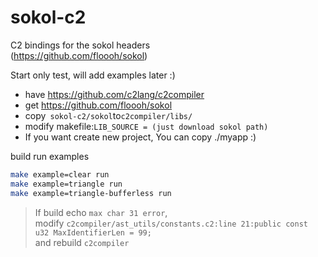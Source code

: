 # sokol-c2
C2 bindings for the sokol headers  
(https://github.com/floooh/sokol)

Start only test, will add examples later :)

* have https://github.com/c2lang/c2compiler
* get https://github.com/floooh/sokol
* copy``` sokol-c2/sokol```to```c2compiler/libs/```
* modify makefile:```LIB_SOURCE = (just download sokol path)```
* If you want create new project, You can copy ./myapp :)

build run examples
```zsh
make example=clear run
make example=triangle run
make example=triangle-bufferless run
```
> If build echo ```max char 31 error```,  
> modify ```c2compiler/ast_utils/constants.c2:line 21:public const u32 MaxIdentifierLen = 99;```  
> and rebuild ```c2compiler```  
